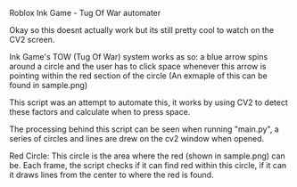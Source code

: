 Roblox Ink Game - Tug Of War automater

Okay so this doesnt actually work but its still pretty cool to watch on the CV2 screen.


Ink Game's TOW (Tug Of War) system works as so:
a blue arrow spins around a circle and the user has to click space whenever this arrow is pointing within the red section of the circle
(An exmaple of this can be found in sample.png)

This script was an attempt to automate this, it works by using CV2 to detect these factors and calculate when to press space. 

The processing behind this script can be seen when running "main.py", a series of circles and lines are drew on the cv2 window when opened.

Red Circle:
    This circle is the area where the red (shown in sample.png) can be. Each frame, the script checks if it can find red within this circle, if it can it draws lines from the center to where the red is found.